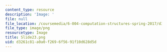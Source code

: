 ```yaml
---
content_type: resource
description: 'Image: '
file: null
file_location: /coursemedia/6-004-computation-structures-spring-2017/d3261c81a0a0f2696f5691f10d628d5d_Slide23.png
file_type: image/png
resourcetype: Image
title: Slide23.png
uid: d3261c81-a0a0-f269-6f56-91f10d628d5d
---
```

